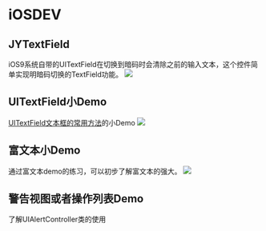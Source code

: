 # iOSDEV

## JYTextField
iOS9系统自带的UITextField在切换到暗码时会清除之前的输入文本，这个控件简单实现明暗码切换的TextField功能。
![](https://Footmark.FM/wp-content/uploads/2016/10/160609021.gif)

## UITextField小Demo
[UITextField文本框的常用方法](https://footmark.fm/?p=71)的小Demo
![](https://Footmark.FM/wp-content/uploads/2016/10/160609022.gif)

## 富文本小Demo
通过富文本demo的练习，可以初步了解富文本的强大。
![](https://Footmark.FM/wp-content/uploads/2016/10/8D31B652-95A0-449D-A807-219AA7727A0D.jpg)

## 警告视图或者操作列表Demo
了解UIAlertController类的使用


